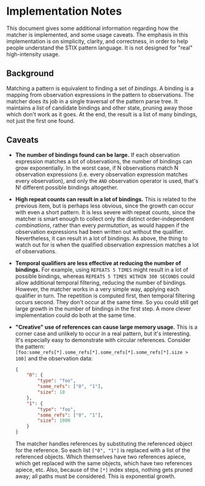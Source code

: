 # Implementation Notes

This document gives some additional information regarding how the matcher is
implemented, and some usage caveats.  The emphasis in this implementation is on
simplicity, clarity, and correctness, in order to help people understand the
STIX pattern language.  It is not designed for "real" high-intensity usage.

## Background

Matching a pattern is equivalent to finding a set of *bindings*.  A binding
is a mapping from observation expressions in the pattern to observations.  The
matcher does its job in a single traversal of the pattern parse tree.  It
maintains a list of candidate bindings and other state, pruning away those which
don't work as it goes.  At the end, the result is a list of many bindings, not
just the first one found.

## Caveats

- **The number of bindings found can be large.**  If each observation
expression matches a lot of observations, the number of bindings can grow
exponentially.  In the worst case, if N observations match N observation
expressions (i.e. every observation expression matches every observation), and
only the `AND` observation operator is used, that's N! different possible
bindings altogether.

- **High repeat counts can result in a lot of bindings.**  This is related to
the previous item, but is perhaps less obvious, since the growth can occur
with even a short pattern.  It is less severe with repeat counts, since the
matcher is smart enough to collect only the distinct order-independent
*combinations*, rather than every *permutation*, as would happen if the
observation expressions had been written out without the qualifier.
Nevertheless, it can result in a lot of bindings.  As above, the thing to watch
out for is when the qualified observation expression matches a lot of
observations.

- **Temporal qualifiers are less effective at reducing the number of bindings.**
For example, using `REPEATS 5 TIMES` might result in a lot of possible bindings,
whereas `REPEATS 5 TIMES WITHIN 300 SECONDS` could allow additional temporal
filtering, reducing the number of bindings.  However, the matcher works in a
very simple way, applying each qualifier in turn.  The repetition is computed
first, then temporal filtering occurs second.  They don't occur at the same
time.  So you could still get large growth in the number of bindings in
the first step.  A more clever implementation could do both at the same time.

- **"Creative" use of references can cause large memory usage.**  This is a
corner case and unlikely to occur in a real pattern, but it's interesting.  It's
especially easy to demonstrate with circular references.  Consider the
pattern: `[foo:some_refs[*].some_refs[*].some_refs[*].some_refs[*].size > 100]`
and the observation data:
    ```json
    {
        "0": {
            "type": "foo",
            "some_refs": ["0", "1"],
            "size": 10
        },
        "1": {
            "type": "foo",
            "some_refs": ["0", "1"],
            "size": 1000
        }
    }
    ```
    The matcher handles references by substituting the referenced object for the
    reference.  So each list `["0", "1"]` is replaced with a list of the
    referenced objects.  Which themselves have two references apiece, which get
    replaced with the same objects, which have two references apiece, etc.
    Also, because of the `[*]` index steps, nothing gets pruned away; all paths
    must be considered.  This is exponential growth.

